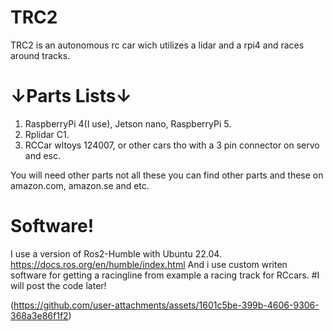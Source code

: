# TRC2

TRC2 is an autonomous rc car wich utilizes a lidar and a rpi4 and races around tracks.

# ↓Parts Lists↓

1. RaspberryPi 4(I use), Jetson nano, RaspberryPi 5.
2. Rplidar C1.
3. RCCar wltoys 124007, or other cars tho with a 3 pin connector on servo and esc.

You will need other parts not all these you can find other parts and these on amazon.com, amazon.se and etc.

# Software!


I use a version of Ros2-Humble with Ubuntu 22.04. https://docs.ros.org/en/humble/index.html
And i use custom writen software for getting a racingline from example a racing track for RCcars. #I will post the code later!


(https://github.com/user-attachments/assets/1601c5be-399b-4606-9306-368a3e86f1f2)
